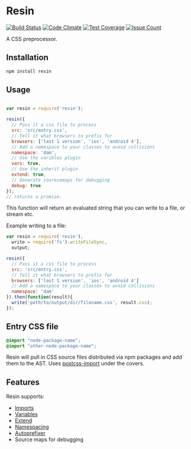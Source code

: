 # Resin

[![Build Status](https://travis-ci.org/kristoferjoseph/resin.svg?branch=master)](https://travis-ci.org/kristoferjoseph/resin) [![Code Climate](https://codeclimate.com/github/kristoferjoseph/resin/badges/gpa.svg)](https://codeclimate.com/github/kristoferjoseph/resin) [![Test Coverage](https://codeclimate.com/github/kristoferjoseph/resin/badges/coverage.svg)](https://codeclimate.com/github/kristoferjoseph/resin/coverage) [![Issue Count](https://codeclimate.com/github/kristoferjoseph/resin/badges/issue_count.svg)](https://codeclimate.com/github/kristoferjoseph/resin/issues)

A CSS preprocessor.

## Installation

```sh
npm install resin

```

## Usage

```js

var resin = require('resin');

resin({
  // Pass it a css file to process
  src: 'src/entry.css',
  // Tell it what browsers to prefix for
  browsers: ['last 1 version', 'ios', 'android 4'],
  // Add a namespace to your classes to avoid collisions
  namespace: 'dam',
  // Use the varibles plugin
  vars: true,
  // Use the inherit plugin
  extend: true,
  // Generate sourecemaps for debugging
  debug: true
});
// returns a promise.
```

This function will return an evaluated string that you can write to a file, or
stream etc.

Example writing to a file:

```js
var resin = require('resin'),
  write = require('fs').writeFileSync,
  output;

resin({
  // Pass it a css file to process
  src: 'src/entry.css',
  // Tell it what browsers to prefix for
  browsers: ['last 1 version', 'ios', 'android 4']
  // Add a namespace to your classes to avoid collisions
  namespace: 'dam'
}).then(function(result){
  write('path/to/output/dir/filename.css', result.css);
});
```

## Entry CSS file

```css
@import "node-package-name";
@import "other-node-package-name";
```

Resin will pull in CSS source files distributed via npm packages and add them
to the AST. Uses [postcss-import](https://github.com/postcss/postcss-import) under the covers.

## Features

Resin supports:

* [Imports](https://github.com/postcss/postcss-import)
* [Variables](https://github.com/MadLittleMods/postcss-css-variables)
* [Extend](https://github.com/garthdb/postcss-inherit)
* [Namespacing](https://github.com/garthdb/postcss-add-namespace)
* [Autoprefixer](https://github.com/postcss/autoprefixer)
* Source maps for debugging
